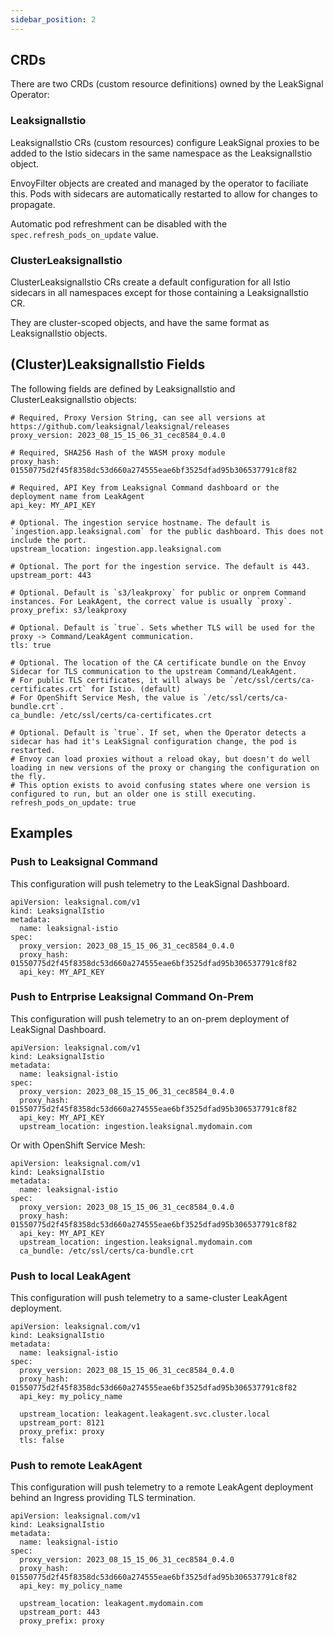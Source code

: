 ```yaml
---
sidebar_position: 2
---
```


## CRDs

There are two CRDs (custom resource definitions) owned by the LeakSignal Operator:

### LeaksignalIstio

LeaksignalIstio CRs (custom resources) configure LeakSignal proxies to be added to the Istio sidecars in the same namespace as the LeaksignalIstio object.

EnvoyFilter objects are created and managed by the operator to faciliate this. Pods with sidecars are automatically restarted to allow for changes to propagate.

Automatic pod refreshment can be disabled with the `spec.refresh_pods_on_update` value.

### ClusterLeaksignalIstio

ClusterLeaksignalIstio CRs create a default configuration for all Istio sidecars in all namespaces except for those containing a LeaksignalIstio CR.

They are cluster-scoped objects, and have the same format as LeaksignalIstio objects.

## (Cluster)LeaksignalIstio Fields

The following fields are defined by LeaksignalIstio and ClusterLeaksignalIstio objects:
```
# Required, Proxy Version String, can see all versions at https://github.com/leaksignal/leaksignal/releases
proxy_version: 2023_08_15_15_06_31_cec8584_0.4.0

# Required, SHA256 Hash of the WASM proxy module
proxy_hash: 01550775d2f45f8358dc53d660a274555eae6bf3525dfad95b306537791c8f82

# Required, API Key from Leaksignal Command dashboard or the deployment name from LeakAgent
api_key: MY_API_KEY

# Optional. The ingestion service hostname. The default is `ingestion.app.leaksignal.com` for the public dashboard. This does not include the port.
upstream_location: ingestion.app.leaksignal.com

# Optional. The port for the ingestion service. The default is 443.
upstream_port: 443

# Optional. Default is `s3/leakproxy` for public or onprem Command instances. For LeakAgent, the correct value is usually `proxy`.
proxy_prefix: s3/leakproxy

# Optional. Default is `true`. Sets whether TLS will be used for the proxy -> Command/LeakAgent communication.
tls: true

# Optional. The location of the CA certificate bundle on the Envoy Sidecar for TLS communication to the upstream Command/LeakAgent.
# For public TLS certificates, it will always be `/etc/ssl/certs/ca-certificates.crt` for Istio. (default)
# For OpenShift Service Mesh, the value is `/etc/ssl/certs/ca-bundle.crt`.
ca_bundle: /etc/ssl/certs/ca-certificates.crt

# Optional. Default is `true`. If set, when the Operator detects a sidecar has had it's LeakSignal configuration change, the pod is restarted.
# Envoy can load proxies without a reload okay, but doesn't do well loading in new versions of the proxy or changing the configuration on the fly.
# This option exists to avoid confusing states where one version is configured to run, but an older one is still executing.
refresh_pods_on_update: true
```

## Examples

### Push to Leaksignal Command
This configuration will push telemetry to the LeakSignal Dashboard.

```
apiVersion: leaksignal.com/v1
kind: LeaksignalIstio
metadata:
  name: leaksignal-istio
spec:
  proxy_version: 2023_08_15_15_06_31_cec8584_0.4.0
  proxy_hash: 01550775d2f45f8358dc53d660a274555eae6bf3525dfad95b306537791c8f82
  api_key: MY_API_KEY
```

### Push to Entrprise Leaksignal Command On-Prem
This configuration will push telemetry to an on-prem deployment of LeakSignal Dashboard.

```
apiVersion: leaksignal.com/v1
kind: LeaksignalIstio
metadata:
  name: leaksignal-istio
spec:
  proxy_version: 2023_08_15_15_06_31_cec8584_0.4.0
  proxy_hash: 01550775d2f45f8358dc53d660a274555eae6bf3525dfad95b306537791c8f82
  api_key: MY_API_KEY
  upstream_location: ingestion.leaksignal.mydomain.com
```

Or with OpenShift Service Mesh:

```
apiVersion: leaksignal.com/v1
kind: LeaksignalIstio
metadata:
  name: leaksignal-istio
spec:
  proxy_version: 2023_08_15_15_06_31_cec8584_0.4.0
  proxy_hash: 01550775d2f45f8358dc53d660a274555eae6bf3525dfad95b306537791c8f82
  api_key: MY_API_KEY
  upstream_location: ingestion.leaksignal.mydomain.com
  ca_bundle: /etc/ssl/certs/ca-bundle.crt
```

### Push to local LeakAgent
This configuration will push telemetry to a same-cluster LeakAgent deployment.

```
apiVersion: leaksignal.com/v1
kind: LeaksignalIstio
metadata:
  name: leaksignal-istio
spec:
  proxy_version: 2023_08_15_15_06_31_cec8584_0.4.0
  proxy_hash: 01550775d2f45f8358dc53d660a274555eae6bf3525dfad95b306537791c8f82
  api_key: my_policy_name

  upstream_location: leakagent.leakagent.svc.cluster.local
  upstream_port: 8121
  proxy_prefix: proxy
  tls: false
```

### Push to remote LeakAgent
This configuration will push telemetry to a remote LeakAgent deployment behind an Ingress providing TLS termination.

```
apiVersion: leaksignal.com/v1
kind: LeaksignalIstio
metadata:
  name: leaksignal-istio
spec:
  proxy_version: 2023_08_15_15_06_31_cec8584_0.4.0
  proxy_hash: 01550775d2f45f8358dc53d660a274555eae6bf3525dfad95b306537791c8f82
  api_key: my_policy_name

  upstream_location: leakagent.mydomain.com
  upstream_port: 443
  proxy_prefix: proxy
```